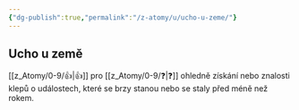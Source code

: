 ```yaml
---
{"dg-publish":true,"permalink":"/z-atomy/u/ucho-u-zeme/"}
---
```


## Ucho u země
[[z_Atomy/0-9/👍\|👍]] pro [[z_Atomy/0-9/❓\|❓]] ohledně získání nebo znalosti klepů o událostech, které se brzy stanou nebo se staly před méně než rokem.